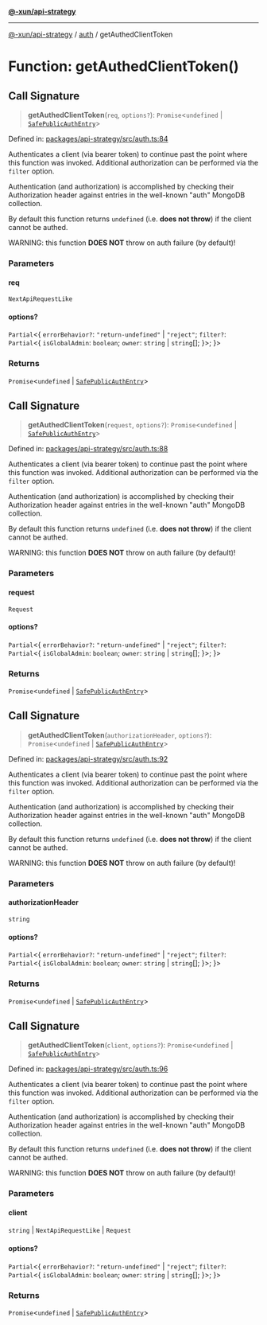 [**@-xun/api-strategy**](../../README.md)

***

[@-xun/api-strategy](../../README.md) / [auth](../README.md) / getAuthedClientToken

# Function: getAuthedClientToken()

## Call Signature

> **getAuthedClientToken**(`req`, `options?`): `Promise`\<`undefined` \| [`SafePublicAuthEntry`](../types/type-aliases/SafePublicAuthEntry.md)\>

Defined in: [packages/api-strategy/src/auth.ts:84](https://github.com/Xunnamius/api-utils/blob/d69fc4b10948b0fd555b5e8b1869b9e8266c0fb8/packages/api-strategy/src/auth.ts#L84)

Authenticates a client (via bearer token) to continue past the point where
this function was invoked. Additional authorization can be performed via the
`filter` option.

Authentication (and authorization) is accomplished by checking their
Authorization header against entries in the well-known "auth" MongoDB
collection.

By default this function returns `undefined` (i.e. **does not throw**) if the
client cannot be authed.

WARNING: this function **DOES NOT** throw on auth failure (by default)!

### Parameters

#### req

`NextApiRequestLike`

#### options?

`Partial`\<\{ `errorBehavior?`: `"return-undefined"` \| `"reject"`; `filter?`: `Partial`\<\{ `isGlobalAdmin`: `boolean`; `owner`: `string` \| `string`[]; \}\>; \}\>

### Returns

`Promise`\<`undefined` \| [`SafePublicAuthEntry`](../types/type-aliases/SafePublicAuthEntry.md)\>

## Call Signature

> **getAuthedClientToken**(`request`, `options?`): `Promise`\<`undefined` \| [`SafePublicAuthEntry`](../types/type-aliases/SafePublicAuthEntry.md)\>

Defined in: [packages/api-strategy/src/auth.ts:88](https://github.com/Xunnamius/api-utils/blob/d69fc4b10948b0fd555b5e8b1869b9e8266c0fb8/packages/api-strategy/src/auth.ts#L88)

Authenticates a client (via bearer token) to continue past the point where
this function was invoked. Additional authorization can be performed via the
`filter` option.

Authentication (and authorization) is accomplished by checking their
Authorization header against entries in the well-known "auth" MongoDB
collection.

By default this function returns `undefined` (i.e. **does not throw**) if the
client cannot be authed.

WARNING: this function **DOES NOT** throw on auth failure (by default)!

### Parameters

#### request

`Request`

#### options?

`Partial`\<\{ `errorBehavior?`: `"return-undefined"` \| `"reject"`; `filter?`: `Partial`\<\{ `isGlobalAdmin`: `boolean`; `owner`: `string` \| `string`[]; \}\>; \}\>

### Returns

`Promise`\<`undefined` \| [`SafePublicAuthEntry`](../types/type-aliases/SafePublicAuthEntry.md)\>

## Call Signature

> **getAuthedClientToken**(`authorizationHeader`, `options?`): `Promise`\<`undefined` \| [`SafePublicAuthEntry`](../types/type-aliases/SafePublicAuthEntry.md)\>

Defined in: [packages/api-strategy/src/auth.ts:92](https://github.com/Xunnamius/api-utils/blob/d69fc4b10948b0fd555b5e8b1869b9e8266c0fb8/packages/api-strategy/src/auth.ts#L92)

Authenticates a client (via bearer token) to continue past the point where
this function was invoked. Additional authorization can be performed via the
`filter` option.

Authentication (and authorization) is accomplished by checking their
Authorization header against entries in the well-known "auth" MongoDB
collection.

By default this function returns `undefined` (i.e. **does not throw**) if the
client cannot be authed.

WARNING: this function **DOES NOT** throw on auth failure (by default)!

### Parameters

#### authorizationHeader

`string`

#### options?

`Partial`\<\{ `errorBehavior?`: `"return-undefined"` \| `"reject"`; `filter?`: `Partial`\<\{ `isGlobalAdmin`: `boolean`; `owner`: `string` \| `string`[]; \}\>; \}\>

### Returns

`Promise`\<`undefined` \| [`SafePublicAuthEntry`](../types/type-aliases/SafePublicAuthEntry.md)\>

## Call Signature

> **getAuthedClientToken**(`client`, `options?`): `Promise`\<`undefined` \| [`SafePublicAuthEntry`](../types/type-aliases/SafePublicAuthEntry.md)\>

Defined in: [packages/api-strategy/src/auth.ts:96](https://github.com/Xunnamius/api-utils/blob/d69fc4b10948b0fd555b5e8b1869b9e8266c0fb8/packages/api-strategy/src/auth.ts#L96)

Authenticates a client (via bearer token) to continue past the point where
this function was invoked. Additional authorization can be performed via the
`filter` option.

Authentication (and authorization) is accomplished by checking their
Authorization header against entries in the well-known "auth" MongoDB
collection.

By default this function returns `undefined` (i.e. **does not throw**) if the
client cannot be authed.

WARNING: this function **DOES NOT** throw on auth failure (by default)!

### Parameters

#### client

`string` | `NextApiRequestLike` | `Request`

#### options?

`Partial`\<\{ `errorBehavior?`: `"return-undefined"` \| `"reject"`; `filter?`: `Partial`\<\{ `isGlobalAdmin`: `boolean`; `owner`: `string` \| `string`[]; \}\>; \}\>

### Returns

`Promise`\<`undefined` \| [`SafePublicAuthEntry`](../types/type-aliases/SafePublicAuthEntry.md)\>
